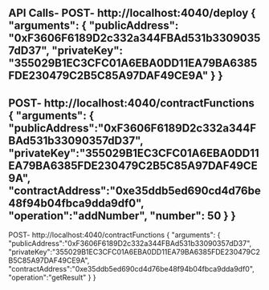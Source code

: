 

API Calls- 
POST- http://localhost:4040/deploy
{
"arguments": {
"publicAddress": "0xF3606F6189D2c332a344FBAd531b33090357dD37",
"privateKey": "355029B1EC3CFC01A6EBA0DD11EA79BA6385FDE230479C2B5C85A97DAF49CE9A"
}
}
-----------------------------------------------------

POST- http://localhost:4040/contractFunctions
{
"arguments": {
"publicAddress":"0xF3606F6189D2c332a344FBAd531b33090357dD37",
"privateKey":"355029B1EC3CFC01A6EBA0DD11EA79BA6385FDE230479C2B5C85A97DAF49CE9A",
"contractAddress":"0xe35ddb5ed690cd4d76be48f94b04fbca9dda9df0",
"operation":"addNumber",
"number": 50
}
}
-----------------------------------------------------
POST- http://localhost:4040/contractFunctions
{
"arguments": {
 "publicAddress":"0xF3606F6189D2c332a344FBAd531b33090357dD37",
 "privateKey":"355029B1EC3CFC01A6EBA0DD11EA79BA6385FDE230479C2B5C85A97DAF49CE9A",
 "contractAddress":"0xe35ddb5ed690cd4d76be48f94b04fbca9dda9df0",
 "operation":"getResult"
}
}